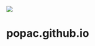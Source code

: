 ![](https://github.com/popac/popac.github.io/workflows/.github/workflows/main.yml/badge.svg)

# popac.github.io
